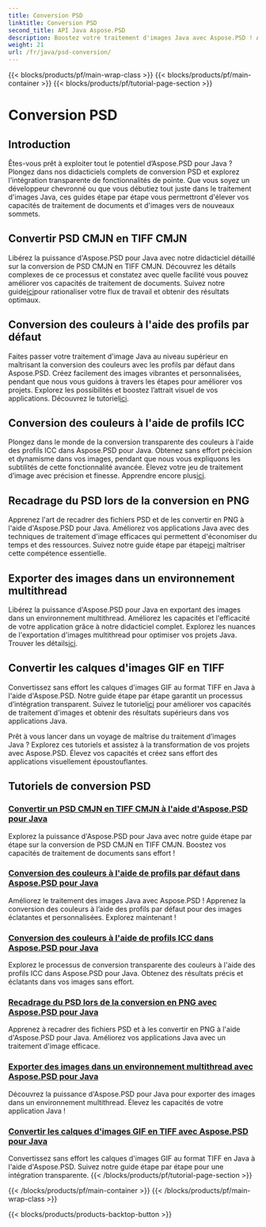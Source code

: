 ```yaml
---
title: Conversion PSD
linktitle: Conversion PSD
second_title: API Java Aspose.PSD
description: Boostez votre traitement d'images Java avec Aspose.PSD ! Apprenez à convertir le PSD CMJN en TIFF CMJN, à maîtriser la conversion des couleurs, à recadrer les fichiers PSD, etc.
weight: 21
url: /fr/java/psd-conversion/
---
```


{{< blocks/products/pf/main-wrap-class >}}
{{< blocks/products/pf/main-container >}}
{{< blocks/products/pf/tutorial-page-section >}}

# Conversion PSD

## Introduction

Êtes-vous prêt à exploiter tout le potentiel d’Aspose.PSD pour Java ? Plongez dans nos didacticiels complets de conversion PSD et explorez l'intégration transparente de fonctionnalités de pointe. Que vous soyez un développeur chevronné ou que vous débutiez tout juste dans le traitement d'images Java, ces guides étape par étape vous permettront d'élever vos capacités de traitement de documents et d'images vers de nouveaux sommets.

## Convertir PSD CMJN en TIFF CMJN
 Libérez la puissance d'Aspose.PSD pour Java avec notre didacticiel détaillé sur la conversion de PSD CMJN en TIFF CMJN. Découvrez les détails complexes de ce processus et constatez avec quelle facilité vous pouvez améliorer vos capacités de traitement de documents. Suivez notre guide[ici](./cmyk-psd-to-cmyk-tiff/)pour rationaliser votre flux de travail et obtenir des résultats optimaux.

## Conversion des couleurs à l'aide des profils par défaut
 Faites passer votre traitement d'image Java au niveau supérieur en maîtrisant la conversion des couleurs avec les profils par défaut dans Aspose.PSD. Créez facilement des images vibrantes et personnalisées, pendant que nous vous guidons à travers les étapes pour améliorer vos projets. Explorez les possibilités et boostez l’attrait visuel de vos applications. Découvrez le tutoriel[ici](./color-conversion-default-profiles/).

## Conversion des couleurs à l'aide de profils ICC
 Plongez dans le monde de la conversion transparente des couleurs à l'aide des profils ICC dans Aspose.PSD pour Java. Obtenez sans effort précision et dynamisme dans vos images, pendant que nous vous expliquons les subtilités de cette fonctionnalité avancée. Élevez votre jeu de traitement d’image avec précision et finesse. Apprendre encore plus[ici](./color-conversion-icc-profiles/).

## Recadrage du PSD lors de la conversion en PNG
Apprenez l'art de recadrer des fichiers PSD et de les convertir en PNG à l'aide d'Aspose.PSD pour Java. Améliorez vos applications Java avec des techniques de traitement d'image efficaces qui permettent d'économiser du temps et des ressources. Suivez notre guide étape par étape[ici](./cropping-psd-converting-png/) maîtriser cette compétence essentielle.

## Exporter des images dans un environnement multithread
 Libérez la puissance d'Aspose.PSD pour Java en exportant des images dans un environnement multithread. Améliorez les capacités et l'efficacité de votre application grâce à notre didacticiel complet. Explorez les nuances de l'exportation d'images multithread pour optimiser vos projets Java. Trouver les détails[ici](./export-images-multi-thread/).

## Convertir les calques d'images GIF en TIFF
 Convertissez sans effort les calques d'images GIF au format TIFF en Java à l'aide d'Aspose.PSD. Notre guide étape par étape garantit un processus d’intégration transparent. Suivez le tutoriel[ici](./gif-image-layers-to-tiff/) pour améliorer vos capacités de traitement d'images et obtenir des résultats supérieurs dans vos applications Java.

Prêt à vous lancer dans un voyage de maîtrise du traitement d’images Java ? Explorez ces tutoriels et assistez à la transformation de vos projets avec Aspose.PSD. Élevez vos capacités et créez sans effort des applications visuellement époustouflantes. 
## Tutoriels de conversion PSD
### [Convertir un PSD CMJN en TIFF CMJN à l'aide d'Aspose.PSD pour Java](./cmyk-psd-to-cmyk-tiff/)
Explorez la puissance d'Aspose.PSD pour Java avec notre guide étape par étape sur la conversion de PSD CMJN en TIFF CMJN. Boostez vos capacités de traitement de documents sans effort !
### [Conversion des couleurs à l'aide de profils par défaut dans Aspose.PSD pour Java](./color-conversion-default-profiles/)
Améliorez le traitement des images Java avec Aspose.PSD ! Apprenez la conversion des couleurs à l’aide des profils par défaut pour des images éclatantes et personnalisées. Explorez maintenant !
### [Conversion des couleurs à l'aide de profils ICC dans Aspose.PSD pour Java](./color-conversion-icc-profiles/)
Explorez le processus de conversion transparente des couleurs à l'aide des profils ICC dans Aspose.PSD pour Java. Obtenez des résultats précis et éclatants dans vos images sans effort.
### [Recadrage du PSD lors de la conversion en PNG avec Aspose.PSD pour Java](./cropping-psd-converting-png/)
Apprenez à recadrer des fichiers PSD et à les convertir en PNG à l'aide d'Aspose.PSD pour Java. Améliorez vos applications Java avec un traitement d'image efficace.
### [Exporter des images dans un environnement multithread avec Aspose.PSD pour Java](./export-images-multi-thread/)
Découvrez la puissance d'Aspose.PSD pour Java pour exporter des images dans un environnement multithread. Élevez les capacités de votre application Java !
### [Convertir les calques d'images GIF en TIFF avec Aspose.PSD pour Java](./gif-image-layers-to-tiff/)
Convertissez sans effort les calques d'images GIF au format TIFF en Java à l'aide d'Aspose.PSD. Suivez notre guide étape par étape pour une intégration transparente.
{{< /blocks/products/pf/tutorial-page-section >}}

{{< /blocks/products/pf/main-container >}}
{{< /blocks/products/pf/main-wrap-class >}}

{{< blocks/products/products-backtop-button >}}
